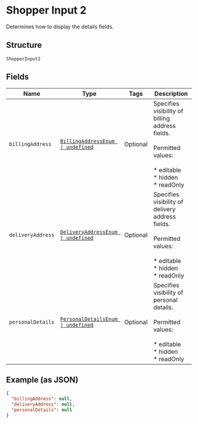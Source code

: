 
# Shopper Input 2

Determines how to display the details fields.

## Structure

`ShopperInput2`

## Fields

| Name | Type | Tags | Description |
|  --- | --- | --- | --- |
| `billingAddress` | [`BillingAddressEnum \| undefined`](../../doc/models/billing-address-enum.md) | Optional | Specifies visibility of billing address fields.<br><br>Permitted values:<br><br>* editable<br>* hidden<br>* readOnly |
| `deliveryAddress` | [`DeliveryAddressEnum \| undefined`](../../doc/models/delivery-address-enum.md) | Optional | Specifies visibility of delivery address fields.<br><br>Permitted values:<br><br>* editable<br>* hidden<br>* readOnly |
| `personalDetails` | [`PersonalDetailsEnum \| undefined`](../../doc/models/personal-details-enum.md) | Optional | Specifies visibility of personal details.<br><br>Permitted values:<br><br>* editable<br>* hidden<br>* readOnly |

## Example (as JSON)

```json
{
  "billingAddress": null,
  "deliveryAddress": null,
  "personalDetails": null
}
```

